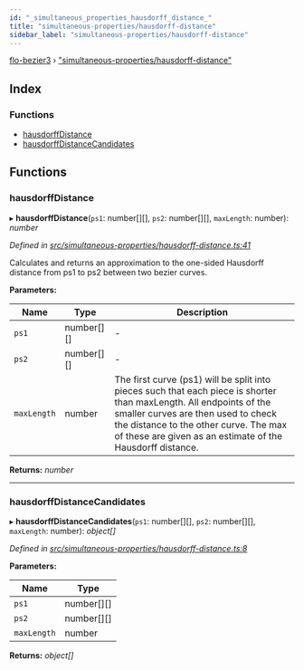 ```yaml
---
id: "_simultaneous_properties_hausdorff_distance_"
title: "simultaneous-properties/hausdorff-distance"
sidebar_label: "simultaneous-properties/hausdorff-distance"
---
```


[flo-bezier3](../globals.md) › ["simultaneous-properties/hausdorff-distance"](_simultaneous_properties_hausdorff_distance_.md)

## Index

### Functions

* [hausdorffDistance](_simultaneous_properties_hausdorff_distance_.md#hausdorffdistance)
* [hausdorffDistanceCandidates](_simultaneous_properties_hausdorff_distance_.md#hausdorffdistancecandidates)

## Functions

###  hausdorffDistance

▸ **hausdorffDistance**(`ps1`: number[][], `ps2`: number[][], `maxLength`: number): *number*

*Defined in [src/simultaneous-properties/hausdorff-distance.ts:41](https://github.com/FlorisSteenkamp/FloBezier/blob/6f79660/src/simultaneous-properties/hausdorff-distance.ts#L41)*

Calculates and returns an approximation to the one-sided Hausdorff distance
from ps1 to ps2 between two bezier curves.

**Parameters:**

Name | Type | Description |
------ | ------ | ------ |
`ps1` | number[][] | - |
`ps2` | number[][] | - |
`maxLength` | number | The first curve (ps1) will be split into pieces such that each piece is shorter than maxLength. All endpoints of the smaller curves are then used to check the distance to the other curve. The max of these are given as an estimate of the Hausdorff distance.  |

**Returns:** *number*

___

###  hausdorffDistanceCandidates

▸ **hausdorffDistanceCandidates**(`ps1`: number[][], `ps2`: number[][], `maxLength`: number): *object[]*

*Defined in [src/simultaneous-properties/hausdorff-distance.ts:8](https://github.com/FlorisSteenkamp/FloBezier/blob/6f79660/src/simultaneous-properties/hausdorff-distance.ts#L8)*

**Parameters:**

Name | Type |
------ | ------ |
`ps1` | number[][] |
`ps2` | number[][] |
`maxLength` | number |

**Returns:** *object[]*
